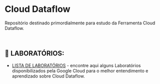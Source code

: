 # Cloud Dataflow
Repositório destinado primordialmente para estudo da Ferramenta Cloud Dataflow.

<br>

## 🧪 LABORATÓRIOS:
* [LISTA DE LABORATÓRIOS](https://github.com/Isiumlord/GoogleCloudPlatformStudy/blob/main/Cloud%20Dataflow/Laboratorios.md) - encontre aqui alguns Laboratórios disponibilizados pela Google Cloud para o melhor entendimento e aprendizado sobre Cloud Dataflow.
